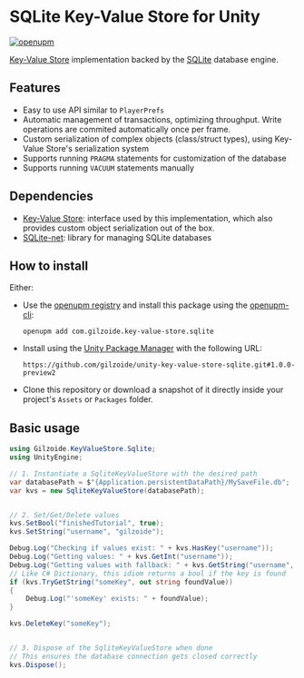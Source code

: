 # SQLite Key-Value Store for Unity
[![openupm](https://img.shields.io/npm/v/com.gilzoide.key-value-store.sqlite?label=openupm&registry_uri=https://package.openupm.com)](https://openupm.com/packages/com.gilzoide.key-value-store.sqlite/)

[Key-Value Store](https://github.com/gilzoide/unity-key-value-store) implementation backed by the [SQLite](https://sqlite.org) database engine.


## Features
- Easy to use API similar to `PlayerPrefs`
- Automatic management of transactions, optimizing throughput.
  Write operations are commited automatically once per frame.
- Custom serialization of complex objects (class/struct types), using Key-Value Store's serialization system
- Supports running `PRAGMA` statements for customization of the database
- Supports running `VACUUM` statements manually


## Dependencies
- [Key-Value Store](https://github.com/gilzoide/unity-key-value-store): interface used by this implementation, which also provides custom object serialization out of the box.
- [SQLite-net](https://github.com/gilzoide/unity-sqlite-net): library for managing SQLite databases


## How to install
Either:
- Use the [openupm registry](https://openupm.com/) and install this package using the [openupm-cli](https://github.com/openupm/openupm-cli):
  ```
  openupm add com.gilzoide.key-value-store.sqlite
  ```
- Install using the [Unity Package Manager](https://docs.unity3d.com/Manual/upm-ui-giturl.html) with the following URL:
  ```
  https://github.com/gilzoide/unity-key-value-store-sqlite.git#1.0.0-preview2
  ```
- Clone this repository or download a snapshot of it directly inside your project's `Assets` or `Packages` folder.


## Basic usage
```cs
using Gilzoide.KeyValueStore.Sqlite;
using UnityEngine;

// 1. Instantiate a SqliteKeyValueStore with the desired path
var databasePath = $"{Application.persistentDataPath}/MySaveFile.db";
var kvs = new SqliteKeyValueStore(databasePath);


// 2. Set/Get/Delete values
kvs.SetBool("finishedTutorial", true);
kvs.SetString("username", "gilzoide");

Debug.Log("Checking if values exist: " + kvs.HasKey("username"));
Debug.Log("Getting values: " + kvs.GetInt("username"));
Debug.Log("Getting values with fallback: " + kvs.GetString("username", "default username"));
// Like C# Dictionary, this idiom returns a bool if the key is found
if (kvs.TryGetString("someKey", out string foundValue))
{
    Debug.Log("'someKey' exists: " + foundValue);
}

kvs.DeleteKey("someKey");


// 3. Dispose of the SqliteKeyValueStore when done
// This ensures the database connection gets closed correctly
kvs.Dispose();
```